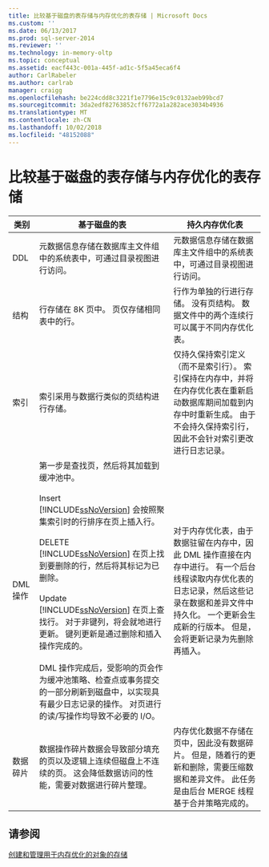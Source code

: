 ```yaml
---
title: 比较基于磁盘的表存储与内存优化的表存储 | Microsoft Docs
ms.custom: ''
ms.date: 06/13/2017
ms.prod: sql-server-2014
ms.reviewer: ''
ms.technology: in-memory-oltp
ms.topic: conceptual
ms.assetid: eacf443c-001a-445f-ad1c-5f5a45eca6f4
author: CarlRabeler
ms.author: carlrab
manager: craigg
ms.openlocfilehash: be224cdd8c3221f1e7796e15c9c0132aeb99bcd7
ms.sourcegitcommit: 3da2edf82763852cff6772a1a282ace3034b4936
ms.translationtype: MT
ms.contentlocale: zh-CN
ms.lasthandoff: 10/02/2018
ms.locfileid: "48152088"
---
```

# <a name="comparing-disk-based-table-storage-to-memory-optimized-table-storage"></a>比较基于磁盘的表存储与内存优化的表存储
  
  
|类别|基于磁盘的表|持久内存优化表|  
|----------------|-----------------------|-------------------------------------|  
|DDL|元数据信息存储在数据库主文件组中的系统表中，可通过目录视图进行访问。|元数据信息存储在数据库主文件组中的系统表中，可通过目录视图进行访问。|  
|结构|行存储在 8K 页中。 页仅存储相同表中的行。|行作为单独的行进行存储。 没有页结构。 数据文件中的两个连续行可以属于不同内存优化表。|  
|索引|索引采用与数据行类似的页结构进行存储。|仅持久保持索引定义（而不是索引行）。 索引保持在内存中，并将在内存优化表在重新启动数据库期间加载到内存中时重新生成。 由于不会持久保持索引行，因此不会针对索引更改进行日志记录。|  
|DML 操作|第一步是查找页，然后将其加载到缓冲池中。<br /><br /> Insert<br /> [!INCLUDE[ssNoVersion](../../includes/ssnoversion-md.md)] 会按照聚集索引时的行排序在页上插入行。<br /><br /> DELETE<br /> [!INCLUDE[ssNoVersion](../../includes/ssnoversion-md.md)] 在页上找到要删除的行，然后将其标记为已删除。<br /><br /> Update<br /> [!INCLUDE[ssNoVersion](../../includes/ssnoversion-md.md)] 在页上查找行。 对于非键列，将会就地进行更新。 键列更新是通过删除和插入操作完成的。<br /><br /> DML 操作完成后，受影响的页会作为缓冲池策略、检查点或事务提交的一部分刷新到磁盘中，以实现具有最少日志记录的操作。 对页进行的读/写操作均导致不必要的 I/O。|对于内存优化表，由于数据驻留在内存中，因此 DML 操作直接在内存中进行。 有一个后台线程读取内存优化表的日志记录，然后这些记录在数据和差异文件中持久化。 一个更新会生成新的行版本。 但是，会将更新记录为先删除再插入。|  
|数据碎片|数据操作碎片数据会导致部分填充的页以及逻辑上连续但磁盘上不连续的页。 这会降低数据访问的性能，需要对数据进行碎片整理。|内存优化数据不存储在页中，因此没有数据碎片。 但是，随着行的更新和删除，需要压缩数据和差异文件。 此任务是由后台 MERGE 线程基于合并策略完成的。|  
  
## <a name="see-also"></a>请参阅  
 [创建和管理用于内存优化的对象的存储](creating-and-managing-storage-for-memory-optimized-objects.md)  
  
  
